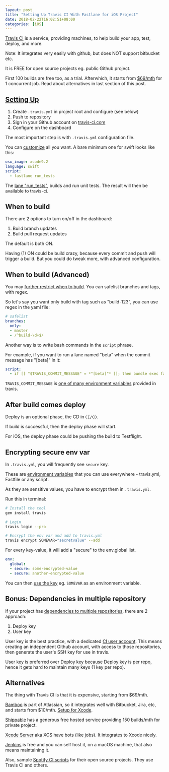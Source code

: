 ```yaml
---
layout: post
title: "Setting Up Travis CI With Fastlane for iOS Project"
date: 2018-02-22T16:02:51+08:00
categories: [iOS]
---
```


[Travis CI](https://travis-ci.com) is a service, providing machines, to help build your app, test, deploy, and more.

Note: It integrates very easily with github, but does NOT support bitbucket etc.

It is FREE for open source projects eg. public Github project.

First 100 builds are free too, as a trial. Afterwhich, it starts from [$69/mth](https://travis-ci.com/plans) for 1 concurrent job. Read about alternatives in last section of this post.

## [Setting Up](https://docs.travis-ci.com/user/languages/objective-c/)

1. Create `.travis.yml` in project root and configure (see below)
2. Push to repository
3. Sign in your Github account on [travis-ci.com](https://travis-ci.com/)
4. Configure on the dashboard

The most important step is with `.travis.yml` configuration file. 

You can [customize](https://docs.travis-ci.com/user/customizing-the-build) all you want. A bare minimum one for swift looks like this:

```yaml
osx_image: xcode9.2
language: swift
script:
  - fastlane run_tests
```

The [lane "run_tests"](https://docs.fastlane.tools/actions/scan/), builds and run unit tests. The result will then be available to travis-ci.

## When to build

There are 2 options to turn on/off in the dashboard:

1. Build branch updates
2. Build pull request updates

The default is both ON.

Having (1) ON could be build crazy, because every commit and push will trigger a build. But you could do tweak more, with advanced configuration.

## When to build (Advanced)

You may [further restrict when to build](https://docs.travis-ci.com/user/customizing-the-build/#Building-Specific-Branches). You can safelist branches and tags, with regex.

So let's say you want only build with tag such as "build-123", you can use regex in the yaml file:

```yaml
# safelist
branches:
  only:
  - master
  - /^build-\d+$/
```

Another way is to write bash commands in the `script` phrase.

For example, if you want to run a lane named "beta" when the commit message has "[beta]" in it:

```yaml
script: 
  - if [[ "$TRAVIS_COMMIT_MESSAGE" = *"[beta]"* ]]; then bundle exec fastlane beta; else bundle exec fastlane some_other_lane; fi
```

`TRAVIS_COMMIT_MESSAGE` is [one of many environment variables](https://docs.travis-ci.com/user/environment-variables/#Default-Environment-Variables) provided in travis.

## After build comes deploy

Deploy is an optional phase, the CD in `CI/CD`.

If build is successful, then the deploy phase will start.

For iOS, the deploy phase could be pushing the build to Testflight.

## Encrypting secure env var

In `.travis.yml`, you will frequently see `secure` key.

These are [environment variables](https://docs.travis-ci.com/user/environment-variables/) that you can use everywhere - travis.yml, Fastfile or any script.

As they are sensitive values, you have to encrypt them in `.travis.yml`.

Run this in terminal:

```bash
# Install the tool
gem install travis

# Login
travis login --pro

# Encrypt the env var and add to travis.yml
travis encrypt SOMEVAR="secretvalue" --add
```

For every key-value, it will add a "secure" to the env.global list.

```yaml
env:
  global:
  - secure: some-encrypted-value
  - secure: another-encrypted-value
```

You can then [use the key](https://docs.travis-ci.com/user/encryption-keys/) eg. `SOMEVAR` as an environment variable.

## Bonus: Dependencies in multiple repository

If your project has [dependencies to multiple repositories](https://docs.travis-ci.com/user/private-dependencies/), there are 2 approach:

1. Deploy key
2. User key

User key is the best practice, with a dedicated [CI user account](https://docs.travis-ci.com/user/private-dependencies/#Dedicated-User-Account). This means creating an independent Github account, with access to those repositories, then generate the user's SSH key for use in travis.

User key is preferred over Deploy key because Deploy key is per repo, hence it gets hard to maintain many keys (1 key per repo).

## Alternatives

The thing with Travis CI is that it is expensive, starting from $69/mth.

[Bamboo](https://www.atlassian.com/software/bamboo) is part of Atlassian, so it integrates well with Bitbucket, Jira, etc, and starts from $10/mth. [Setup for Xcode](https://confluence.atlassian.com/bamboo/xcode-354353193.html).

[Shippable](https://www.shippable.com/pricing.html) has a generous free hosted service providing 150 builds/mth for private project.

[Xcode Server](https://honzadvorsky.com/articles/2015-08-04-xcs_tutorials_1_getting_started/) aka XCS have bots (like jobs). It integrates to Xcode nicely.

[Jenkins](https://medium.com/@cherrmann.com/continuous-integration-and-delivery-for-ios-with-jenkins-and-fastlane-part-1-3b17f1901a73) is free and you can self host it, on a macOS machine, that also means maintaining it. 

Also, sample [Spotify CI scripts](https://github.com/spotify/ios-ci) for their open source projects. They use Travis CI and others. 
